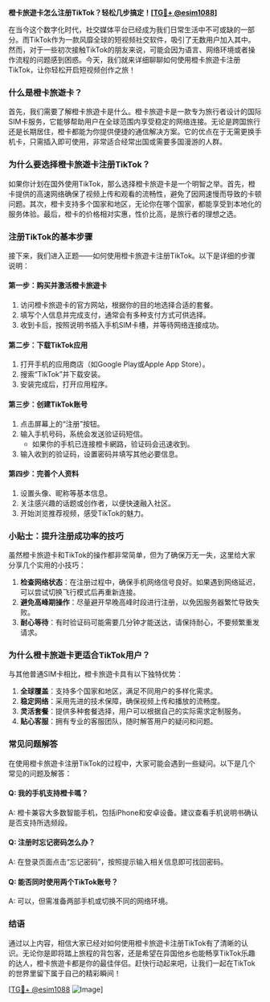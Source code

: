 **橙卡旅遊卡怎么注册TikTok？轻松几步搞定！[[TG💪+ @esim1088](https://t.me/s/esim1088)]**

在当今这个数字化时代，社交媒体平台已经成为我们日常生活中不可或缺的一部分。而TikTok作为一款风靡全球的短视频社交软件，吸引了无数用户加入其中。然而，对于一些初次接触TikTok的朋友来说，可能会因为语言、网络环境或者操作流程的问题感到困惑。今天，我们就来详细聊聊如何使用橙卡旅遊卡注册TikTok，让你轻松开启短视频创作之旅！

### **什么是橙卡旅遊卡？**
首先，我们需要了解橙卡旅遊卡是什么。橙卡旅遊卡是一款专为旅行者设计的国际SIM卡服务，它能够帮助用户在全球范围内享受稳定的网络连接。无论是跨国旅行还是长期居住，橙卡都能为你提供便捷的通信解决方案。它的优点在于无需更换手机卡，只需插入即可使用，非常适合经常出国或需要多国漫游的人群。

### **为什么要选择橙卡旅遊卡注册TikTok？**
如果你计划在国外使用TikTok，那么选择橙卡旅遊卡是一个明智之举。首先，橙卡提供的高速网络确保了视频上传和观看的流畅性，避免了因网速慢而导致的卡顿问题。其次，橙卡支持多个国家和地区，无论你在哪个国家，都能享受到本地化的服务体验。最后，橙卡的价格相对实惠，性价比高，是旅行者的理想之选。

### **注册TikTok的基本步骤**
接下来，我们进入正题——如何使用橙卡旅遊卡注册TikTok。以下是详细的步骤说明：

#### **第一步：购买并激活橙卡旅遊卡**
1. 访问橙卡旅遊卡的官方网站，根据你的目的地选择合适的套餐。
2. 填写个人信息并完成支付，通常会有多种支付方式可供选择。
3. 收到卡后，按照说明书插入手机SIM卡槽，并等待网络连接成功。

#### **第二步：下载TikTok应用**
1. 打开手机的应用商店（如Google Play或Apple App Store）。
2. 搜索“TikTok”并下载安装。
3. 安装完成后，打开应用程序。

#### **第三步：创建TikTok账号**
1. 点击屏幕上的“注册”按钮。
2. 输入手机号码，系统会发送验证码短信。
   - 如果你的手机已连接橙卡網路，验证码会迅速收到。
3. 输入收到的验证码，设置密码并填写其他必要信息。

#### **第四步：完善个人资料**
1. 设置头像、昵称等基本信息。
2. 关注感兴趣的话题或创作者，以便快速融入社区。
3. 开始浏览推荐视频，感受TikTok的魅力。

### **小贴士：提升注册成功率的技巧**
虽然橙卡旅遊卡和TikTok的操作都非常简单，但为了确保万无一失，这里给大家分享几个实用的小技巧：

1. **检查网络状态**：在注册过程中，确保手机网络信号良好。如果遇到网络延迟，可以尝试切换飞行模式后再重新连接。
2. **避免高峰期操作**：尽量避开早晚高峰时段进行注册，以免因服务器繁忙导致失败。
3. **耐心等待**：有时验证码可能需要几分钟才能送达，请保持耐心，不要频繁重发请求。

### **为什么橙卡旅遊卡更适合TikTok用户？**
与其他普通SIM卡相比，橙卡旅遊卡具有以下独特优势：

1. **全球覆盖**：支持多个国家和地区，满足不同用户的多样化需求。
2. **稳定网络**：采用先进的技术保障，确保视频上传和播放的流畅度。
3. **灵活套餐**：提供多种套餐选择，用户可以根据自己的实际需求定制服务。
4. **贴心客服**：拥有专业的客服团队，随时解答用户的疑问和问题。

### **常见问题解答**
在使用橙卡旅遊卡注册TikTok的过程中，大家可能会遇到一些疑问。以下是几个常见的问题及解答：

#### **Q: 我的手机支持橙卡嗎？**
A: 橙卡兼容大多数智能手机，包括iPhone和安卓设备。建议查看手机说明书确认是否支持所选频段。

#### **Q: 注册时忘记密码怎么办？**
A: 在登录页面点击“忘记密码”，按照提示输入相关信息即可找回密码。

#### **Q: 能否同时使用两个TikTok账号？**
A: 可以，但需准备两部手机或切换不同的网络环境。

### **结语**
通过以上内容，相信大家已经对如何使用橙卡旅遊卡注册TikTok有了清晰的认识。无论你是即将踏上旅程的背包客，还是希望在异国他乡也能畅享TikTok乐趣的达人，橙卡旅遊卡都是你的最佳伴侣。赶快行动起来吧，让我们一起在TikTok的世界里留下属于自己的精彩瞬间！

[[TG💪+ @esim1088](https://t.me/s/esim1088) ![Image](https://i.postimg.cc/4NQfJmqS/Snipaste-2025-05-13-00-14-12.png)]